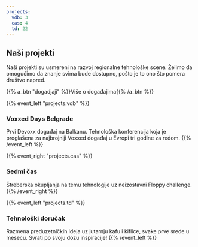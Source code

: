 ```yaml
---
projects:
  vdb: 3
  cas: 4
  td: 22
---
```


## Naši projekti

Naši projekti su usmereni na razvoj regionalne tehnološke scene. Želimo da omogućimo da znanje svima bude dostupno, pošto je to ono što pomera društvo napred.

{{% a_btn "dogadjaji" %}}Više o događajima{{% /a_btn %}}

{{% event_left "projects.vdb" %}}
### Voxxed Days Belgrade

Prvi Devoxx događaj na Balkanu. Tehnološka konferencija koja je proglašena za najbrojniji Voxxed događaj u Evropi tri godine za redom.
{{% /event_left %}}

{{% event_right "projects.cas" %}}
### Sedmi čas

Štreberska okupljanja na temu tehnologije uz neizostavni Floppy challenge.
{{% /event_right %}}

{{% event_left "projects.td" %}}
### Tehnološki doručak

Razmena preduzetničkih ideja uz jutarnju kafu i kiflice, svake prve srede u mesecu. Svrati po svoju dozu inspiracije!
{{% /event_left %}}